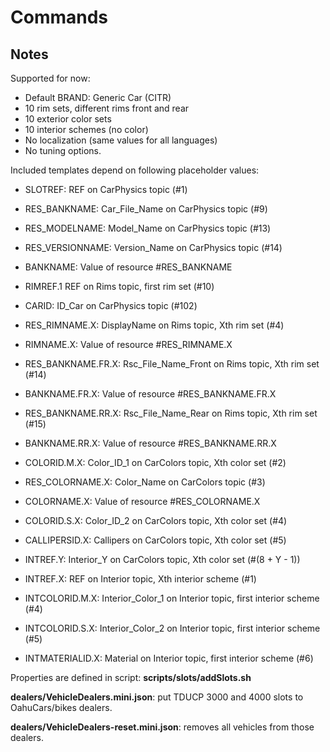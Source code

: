 # Commands

## Notes

Supported for now:

- Default BRAND: Generic Car (CITR)
- 10 rim sets, different rims front and rear
- 10 exterior color sets
- 10 interior schemes (no color)
- No localization (same values for all languages)
- No tuning options.

Included templates depend on following placeholder values:

- SLOTREF: REF on CarPhysics topic (#1)
- RES_BANKNAME: Car_File_Name on CarPhysics topic (#9)
- RES_MODELNAME: Model_Name on CarPhysics topic (#13)
- RES_VERSIONNAME: Version_Name on CarPhysics topic (#14)
- BANKNAME: Value of resource #RES_BANKNAME
- RIMREF.1 REF on Rims topic, first rim set (#10)
- CARID: ID_Car on CarPhysics topic (#102)

- RES_RIMNAME.X: DisplayName on Rims topic, Xth rim set (#4)
- RIMNAME.X: Value of resource #RES_RIMNAME.X
- RES_BANKNAME.FR.X: Rsc_File_Name_Front on Rims topic, Xth rim set (#14)
- BANKNAME.FR.X: Value of resource #RES_BANKNAME.FR.X
- RES_BANKNAME.RR.X: Rsc_File_Name_Rear on Rims topic, Xth rim set (#15)
- BANKNAME.RR.X: Value of resource #RES_BANKNAME.RR.X

- COLORID.M.X: Color_ID_1 on CarColors topic, Xth color set (#2)
- RES_COLORNAME.X: Color_Name on CarColors topic (#3)
- COLORNAME.X: Value of resource #RES_COLORNAME.X
- COLORID.S.X: Color_ID_2 on CarColors topic, Xth color set (#4)
- CALLIPERSID.X: Callipers on CarColors topic, Xth color set (#5)
- INTREF.Y: Interior_Y on CarColors topic, Xth color set (#(8 + Y - 1))

- INTREF.X: REF on Interior topic, Xth interior scheme (#1)
- INTCOLORID.M.X: Interior_Color_1 on Interior topic, first interior scheme (#4)
- INTCOLORID.S.X: Interior_Color_2 on Interior topic, first interior scheme (#5)
- INTMATERIALID.X: Material on Interior topic, first interior scheme (#6)

Properties are defined in script: **scripts/slots/addSlots.sh**


**dealers/VehicleDealers.mini.json**: put TDUCP 3000 and 4000 slots to OahuCars/bikes dealers.

**dealers/VehicleDealers-reset.mini.json**: removes all vehicles from those dealers.